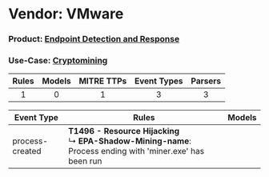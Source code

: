Vendor: VMware
==============
### Product: [Endpoint Detection and Response](../ds_vmware_endpoint_detection_and_response.md)
### Use-Case: [Cryptomining](../../../../UseCases/uc_cryptomining.md)

| Rules | Models | MITRE TTPs | Event Types | Parsers |
|:-----:|:------:|:----------:|:-----------:|:-------:|
|   1   |   0    |     1      |      3      |    3    |

| Event Type      | Rules                                                                                                               | Models |
| --------------- | ------------------------------------------------------------------------------------------------------------------- | ------ |
| process-created | <b>T1496 - Resource Hijacking</b><br> ↳ <b>EPA-Shadow-Mining-name</b>: Process ending with 'miner.exe' has been run |        |